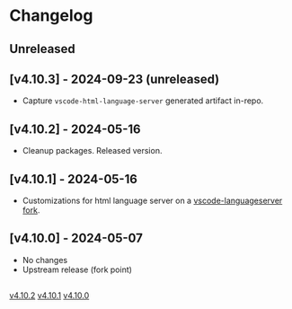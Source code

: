# Changelog

## Unreleased

## [v4.10.3] - 2024-09-23 (unreleased)

- Capture `vscode-html-language-server` generated artifact in-repo.

## [v4.10.2] - 2024-05-16

- Cleanup packages. Released version.

## [v4.10.1] - 2024-05-16

- Customizations for html language server on a [vscode-languageserver fork](https://github.com/zed-industries/vscode-languageserver).

## [v4.10.0] - 2024-05-07

- No changes
- Upstream release (fork point)

##

[v4.10.2](https://github.com/zed-industries/vscode-langservers-extracted/compare/v4.10.1...v4.10.2)
[v4.10.1](https://github.com/zed-industries/vscode-langservers-extracted/compare/v4.10.0...v4.10.1)
[v4.10.0](https://github.com/zed-industries/vscode-langservers-extracted/commit/0a7a86dd080ec1adfb61732c17ba59492719c001)
